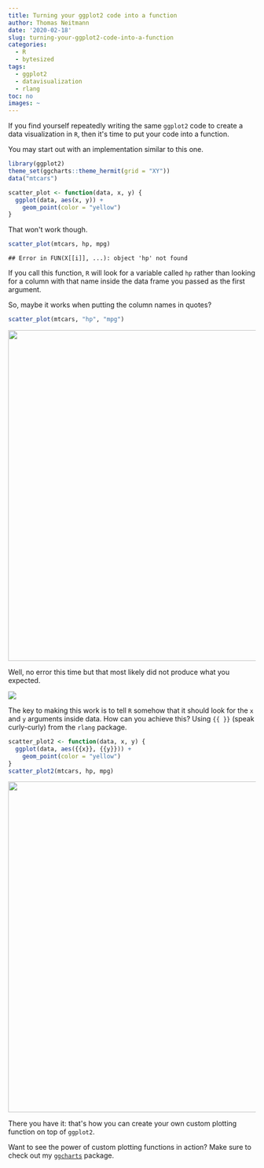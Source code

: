 ```yaml
---
title: Turning your ggplot2 code into a function
author: Thomas Neitmann
date: '2020-02-18'
slug: turning-your-ggplot2-code-into-a-function
categories:
  - R
  - bytesized
tags:
  - ggplot2
  - datavisualization
  - rlang
toc: no
images: ~
---
```





If you find yourself repeatedly writing the same `ggplot2` code to create a data visualization in `R`, then it's time to put your code into a function.

You may start out with an implementation similar to this one.


```r
library(ggplot2)
theme_set(ggcharts::theme_hermit(grid = "XY"))
data("mtcars")

scatter_plot <- function(data, x, y) {
  ggplot(data, aes(x, y)) +
    geom_point(color = "yellow")
}
```


That won't work though.


```r
scatter_plot(mtcars, hp, mpg)
```

```
## Error in FUN(X[[i]], ...): object 'hp' not found
```

If you call this function, `R` will look for a variable called `hp` rather than looking for a column with that name inside the data frame you passed as the first argument.

So, maybe it works when putting the column names in quotes?


```r
scatter_plot(mtcars, "hp", "mpg")
```

<img src="/posts/2020-02-18-turning-your-ggplot2-code-into-a-function_files/figure-html/unnamed-chunk-4-1.png" width="672" />


Well, no error this time but that most likely did not produce what you expected.

<a target="_blank"  href="https://www.amazon.com/gp/product/331924275X/ref=as_li_tl?ie=UTF8&camp=1789&creative=9325&creativeASIN=331924275X&linkCode=as2&tag=07075-20&linkId=77ed1cd1e91cea9ef42c6b604b8d85e5"><img border="0" src="//ws-na.amazon-adsystem.com/widgets/q?_encoding=UTF8&MarketPlace=US&ASIN=331924275X&ServiceVersion=20070822&ID=AsinImage&WS=1&Format=_SL250_&tag=07075-20" ></a><img src="//ir-na.amazon-adsystem.com/e/ir?t=07075-20&l=am2&o=1&a=331924275X" width="1" height="1" border="0" alt="" style="border:none !important; margin:0px !important;" />

The key to making this work is to tell `R`  somehow that it should look for the `x` and `y` arguments inside data. How can you achieve this? Using `{{ }}` (speak curly-curly) from the `rlang` package.


```r
scatter_plot2 <- function(data, x, y) {
  ggplot(data, aes({{x}}, {{y}})) +
    geom_point(color = "yellow")
}
scatter_plot2(mtcars, hp, mpg)
```

<img src="/posts/2020-02-18-turning-your-ggplot2-code-into-a-function_files/figure-html/unnamed-chunk-5-1.png" width="672" />


There you have it: that's how you can create your own custom plotting function on top of `ggplot2`.

Want to see the power of custom plotting functions in action? Make sure to check out my [`ggcharts`](https://github.com/thomas-neitmann/ggcharts) package.
